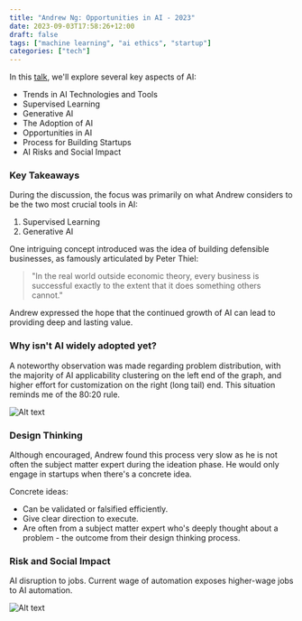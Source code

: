 ```yaml
---
title: "Andrew Ng: Opportunities in AI - 2023"
date: 2023-09-03T17:58:26+12:00
draft: false
tags: ["machine learning", "ai ethics", "startup"]
categories: ["tech"]
---
```


In this [talk](https://www.youtube.com/watch?v=5p248yoa3oE), we'll explore several key aspects of AI:

- Trends in AI Technologies and Tools
- Supervised Learning
- Generative AI
- The Adoption of AI
- Opportunities in AI
- Process for Building Startups
- AI Risks and Social Impact

### Key Takeaways

During the discussion, the focus was primarily on what Andrew considers to be the two most crucial tools in AI:

1. Supervised Learning
2. Generative AI

One intriguing concept introduced was the idea of building defensible businesses, as famously articulated by Peter Thiel:

> "In the real world outside economic theory, every business is successful exactly to the extent that it does something others cannot."

Andrew expressed the hope that the continued growth of AI can lead to providing deep and lasting value.

### Why isn't AI widely adopted yet?

A noteworthy observation was made regarding problem distribution, with the majority of AI applicability clustering on the left end of the graph, and higher effort for customization on the right (long tail) end. This situation reminds me of the 80:20 rule.

![Alt text](/posts/image-1.png)

### Design Thinking

Although encouraged, Andrew found this process very slow as he is not often the subject matter expert during the ideation phase. He would only engage in startups when there's a concrete idea.

Concrete ideas:
- Can be validated or falsified efficiently.
- Give clear direction to execute.
- Are often from a subject matter expert who's deeply thought about a problem - the outcome from their design thinking process.

### Risk and Social Impact

AI disruption to jobs. Current wage of automation exposes higher-wage jobs to AI automation.

![Alt text](/posts/image-3.png)